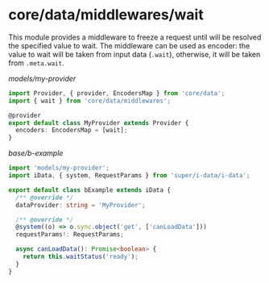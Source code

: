 # core/data/middlewares/wait

This module provides a middleware to freeze a request until will be resolved the specified value to wait.
The middleware can be used as encoder: the value to wait will be taken from input data (`.wait`),
otherwise, it will be taken from `.meta.wait`.

*models/my-provider*

```typescript
import Provider, { provider, EncodersMap } from 'core/data';
import { wait } from 'core/data/middlewares';

@provider
export default class MyProvider extends Provider {
  encoders: EncodersMap = [wait];
}
```

*base/b-example*

```typescript
import 'models/my-provider';
import iData, { system, RequestParams } from 'super/i-data/i-data';

export default class bExample extends iData {
  /** @override */
  dataProvider: string = 'MyProvider';

  /** @override */
  @system((o) => o.sync.object('get', ['canLoadData']))
  requestParams!: RequestParams;

  async canLoadData(): Promise<boolean> {
    return this.waitStatus('ready');
  }
}
```
